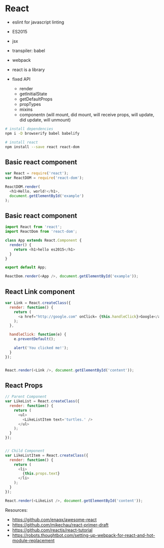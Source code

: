 # React

- eslint for javascript linting
- ES2015 
- jsx
- transpiler: babel

- webpack 

- react is a library

- fixed API
  - render
  - getInitialState
  - getDefaultProps
  - propTypes
  - mixins
  - componentn (will mount, did mount, will receive props, will update, did update, will unmount)

```bash
# install dependencies
npm i -D browserify babel babelify

# install react
npm install --save react react-dom

```


## Basic react component
```js
var React = require('react');
var ReactDOM = require('react-dom');

ReactDOM.render(
  <h1>Hello, world!</h1>,
  document.getElementById('example')
);
```

## Basic react component
```js
import React from 'react';
import ReactDom from 'react-dom';

class App extends React.Component {
  render() {
    return <h1>hello es2015</h1>
  }
}

export default App;

ReactDom.render(<App />, document.getElementById('example'));
```


## React Link component
```js
var Link = React.createClass({
  render: function() {
    return (
      <a href="http://google.com" onClick= {this.handleClick}>Google</a>
    );
  },

  handleClick: function(e) {
    e.preventDefault();

    alert('You clicked me!');
  }
});


React.render(<Link />, document.getElementById('content'));
```

## React Props
```js
// Parent Component
var LikeList = React.createClass({
  render: function() {
    return (
      <ul>
        <LikeListItem text='turtles.' />
      </ul>
    );
  }
});


// Child Component
var LikeListItem = React.createClass({
  render: function() {
    return (
      <li>
        {this.props.text}
      </li>
    );
  }
});

React.render(<LikeList />, document.getElementById('content'));
```

Resources:
- https://github.com/enaqx/awesome-react
- https://github.com/mikechau/react-primer-draft
- https://github.com/reactjs/react-tutorial
- https://robots.thoughtbot.com/setting-up-webpack-for-react-and-hot-module-replacement
